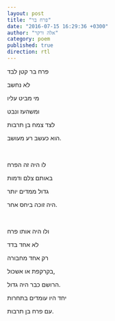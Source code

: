 ```yaml
---
layout: post
title: "פרח בר"
date: "2016-07-15 16:29:36 +0300"
author: "אלה ורקר"
category: poem
published: true
direction: rtl
---
```

פרח בר קטן לבד

לא נחשב

מי מביט עליו

ומשהעז ונבט

לצד צמח בן תרבות

הוא כעשב רע מעושב.

<br>

לו היה זה הפרח

באותם צלם ודמות

גדול ממדים יותר

היה זוכה ביחס אחר.

<br>

ולו היה אותו פרח

לא אחד בדד

רק אחד מחבורה

בקרקפת או אשכול,

הרושם כבר היה גדול.

יחד היו עומדים בתחרות

עם פרח בן תרבות.
